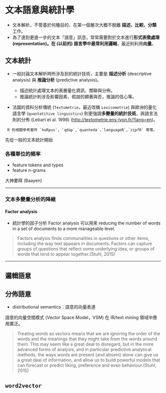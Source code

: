 # 文本語意與統計學


* 文本解析，不管基於何種目的，在第一個層次大概不脫離 **描述、比較、分類** 工作。
* 為了達到更進一步的文本「語意」訊息，常常需要對於文本進行**形式表徵處理 **(representation)。在 (以前的) 語言學中最常利用**邏輯**，最近則利用**向量**。




## 文本統計 

* 一般討論文本解析時所涉及到的統計技術，主要是 **描述分析** (descriptive analysis) 與 **推論分析** (predictive analysis)。
    * 描述統計處理文本的表層量化資訊、關聯與分佈。
    * 推論統計則涉及影響因素、假說的顯著與否，推論的信心等。


* 法國的資料分析傳統 (`Textometrie`，最近改稱 `Lexicometrie`) 與歐洲的量化語言學 (`quantatitive linguistics`) 則更強調**多變量的統計技術**，與語言法則的分佈 (Lebart et al. 1998) (<http://textometrie.ens-lyon.fr/?lang=en>)。

```
 R 的相關參考套件 `koRpus`, `qdap`,`quanteda`,`languageR`,`zipfR` 等等。
```

先從一般的文本統計開始

### 各種單位的頻率
* feature tokens and types
* feature n-grams









大神要拜 (Baayen) 





---
### 文本多變量分析的降維
#### Factor analysis

- 統計學的因子分析 Factor analysis 可以用來 reducing the number of words in a set of documents to a more manageable level. 

> Factors analysis finds communalities in questions or other items, including the way text appears in documents. Factors can capture groups of questions that reflect some underlying idea, or groups of words that tend to appear together.(Stuhl, 2015)











---
## 邏輯語意




## 分佈語意 

- distributional semantics：語意的向量表達

語意的向量空間模式 (Vector Space Model，VSM) 在 IR/text mining 領域中應用廣泛。



> Treating words as vectors means that we are ignoring the order of the words and the meanings that they might take from the words around them. This may seem like a great deal to disregard, but in the more advanced forms of analysis, and in particular predictive analytical methods, the ways words are present (and absent) alone can give us a great deal of information, and allow us to build powerful models that can forecast or predict liking, preference and even behaviour.(Stuhl, 2015)


## `word2vector` 